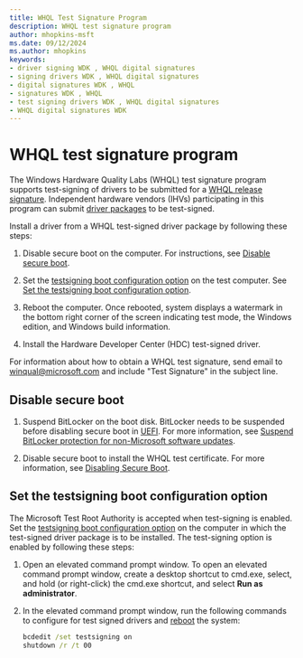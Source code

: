 ```yaml
---
title: WHQL Test Signature Program
description: WHQL test signature program
author: mhopkins-msft
ms.date: 09/12/2024
ms.author: mhopkins
keywords:
- driver signing WDK , WHQL digital signatures
- signing drivers WDK , WHQL digital signatures
- digital signatures WDK , WHQL
- signatures WDK , WHQL
- test signing drivers WDK , WHQL digital signatures
- WHQL digital signatures WDK
---
```


# WHQL test signature program

The Windows Hardware Quality Labs (WHQL) test signature program supports test-signing of drivers to be submitted for a [WHQL release signature](whql-release-signature.md). Independent hardware vendors (IHVs) participating in this program can submit [driver packages](driver-packages.md) to be test-signed.

Install a driver from a WHQL test-signed driver package by following these steps:

1. Disable secure boot on the computer. For instructions, see [Disable secure boot](#disable-secure-boot).

1. Set the [testsigning boot configuration option](the-testsigning-boot-configuration-option.md) on the test computer. See [Set the testsigning boot configuration option](#set-the-testsigning-boot-configuration-option).

1. Reboot the computer. Once rebooted, system displays a watermark in the bottom right corner of the screen indicating test mode, the Windows edition, and Windows build information.

1. Install the Hardware Developer Center (HDC) test-signed driver.

For information about how to obtain a WHQL test signature, send email to <winqual@microsoft.com> and include "Test Signature" in the subject line.

## Disable secure boot

1. Suspend BitLocker on the boot disk. BitLocker needs to be suspended before disabling secure boot in [UEFI](../bringup/uefi-in-windows.md). For more information, see [Suspend BitLocker protection for non-Microsoft software updates](/troubleshoot/windows-client/windows-security/suspend-bitlocker-protection-non-microsoft-updates).

1. Disable secure boot to install the WHQL test certificate. For more information, see [Disabling Secure Boot](/windows-hardware/manufacture/desktop/disabling-secure-boot).

## Set the testsigning boot configuration option

The Microsoft Test Root Authority is accepted when test-signing is enabled. Set the [testsigning boot configuration option](the-testsigning-boot-configuration-option.md) on the computer in which the test-signed driver package is to be installed. The test-signing option is enabled by following these steps:

1. Open an elevated command prompt window. To open an elevated command prompt window, create a desktop shortcut to cmd.exe, select, and hold (or right-click) the cmd.exe shortcut, and select **Run as administrator**.

1. In the elevated command prompt window, run the following commands to configure for test signed drivers and [reboot](/windows-server/administration/windows-commands/shutdown) the system:

   ```cmd
   bcdedit /set testsigning on
   shutdown /r /t 00
   ```

